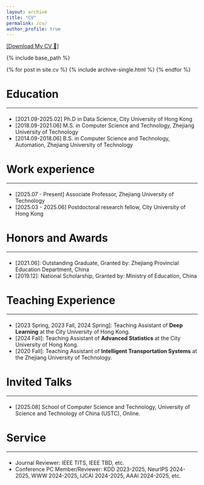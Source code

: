 ```yaml
---
layout: archive
title: "CV"
permalink: /cv/
author_profile: true
---
```


<a target="_blank" rel="noopener" href="https://www.hahahenha.net/static/CV/CV_HX.pdf">[Download My CV &#128196;]</a>

{% include base_path %}


{% for post in site.cv %}
  {% include archive-single.html %}
{% endfor %}

<!--
---
layout: archive
title: "CV"
permalink: /cv/
author_profile: true
redirect_from:
  - /resume
redirect_to: "https://www.hahahenha.net/static/CV/CV_HX.pdf"
---

{% include base_path %}

<script type="text/javascript">
  window.location.href = "{{ page.redirect_to }}";
</script>
-->

# Education
<hr style="margin-top: 8px; margin-bottom: 20px;">
<ul>
  <li>[2021.09-2025.02] Ph.D in Data Science, City University of Hong Kong</li>
  <li>[2018.09-2021.06] M.S. in Computer Science and Technology, Zhejiang University of Technology</li>
  <li>[2014.09-2018.06] B.S. in Computer Science and Technology, Automation, Zhejiang University of Technology</li>
</ul>


# Work experience
<hr style="margin-top: 8px; margin-bottom: 20px;">
<ul>
  <li>[2025.07 - Present] Associate Professor, Zhejiang University of Technology </li>
  <li>[2025.03 - 2025.06] Postdoctoral research fellow, City University of Hong Kong </li>
</ul>

  
# Honors and Awards
<hr style="margin-top: 8px; margin-bottom: 20px;">

<ul>
    <li>[2021.06]: Outstanding Graduate, Granted by: Zhejiang Provincial Education Department, China </li>
    <li>[2019.12]: National Scholarship, Granted by: Ministry of Education, China </li>
</ul>






# Teaching Experience
<hr style="margin-top: 8px; margin-bottom: 20px;">

<ul>
  <li>[2023 Spring, 2023 Fall, 2024 Spring]: Teaching Assistant of <strong>Deep Learning</strong> at the City University of Hong Kong.</li>
  <li>[2024 Fall]: Teaching Assistant of <strong>Advanced Statistics</strong> at the City University of Hong Kong.</li>
  <li>[2020 Fall]: Teaching Assistant of <strong>Intelligent Transportation Systems</strong> at the Zhejiang University of Technology.</li>
</ul>


# Invited Talks
<hr style="margin-top: 8px; margin-bottom: 20px;">

<ul>
  <li>[2025.08] School of Computer Science and Technology, University of Science and Technology of China (USTC), Online.</li>
</ul>


# Service
<hr style="margin-top: 8px; margin-bottom: 20px;">
<div>
  <ul>
    <li>
      Journal Reviewer: IEEE TITS, IEEE TBD, etc.
    </li>
    <li>
      Conference PC Member/Reviewer: KDD 2023-2025, NeurIPS 2024-2025, WWW 2024-2025, IJCAI 2024-2025, AAAI 2024-2025, etc.
    </li>
  </ul>
</div>
